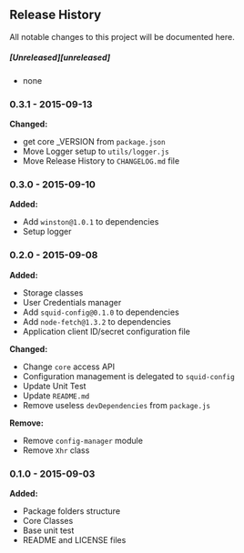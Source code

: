 ## Release History

All notable changes to this project will be documented here.

##### [Unreleased][unreleased]
* none

### 0.3.1 - 2015-09-13

__Changed:__  

* get core _VERSION from `package.json`
* Move Logger setup to `utils/logger.js`  
* Move Release History to `CHANGELOG.md` file

### 0.3.0 - 2015-09-10
__Added:__

* Add `winston@1.0.1` to dependencies 
* Setup logger

### 0.2.0 - 2015-09-08

__Added:__

* Storage classes
* User Credentials manager
* Add `squid-config@0.1.0` to dependencies
* Add `node-fetch@1.3.2` to dependencies
* Application client ID/secret configuration file
	
__Changed:__

* Change `core` access API
* Configuration management is delegated  to `squid-config`
* Update Unit Test
* Update `README.md`
* Remove useless `devDependencies` from `package.js`
	
__Remove:__

* Remove `config-manager` module
* Remove `Xhr` class

### 0.1.0 - 2015-09-03

__Added:__

* Package folders structure
* Core Classes
* Base unit test
* README and LICENSE files
